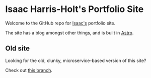 # Isaac Harris-Holt's Portfolio Site

Welcome to the GitHub repo for [Isaac's](https://isaac.tube) portfolio site.

The site has a blog amongst other things, and is built in [Astro](https://astro.build).

## Old site

Looking for the old, clunky, microservice-based version of this site?

Check out [this branch](https://github.com/isaacharrisholt/portfolio-site/tree/v1).
